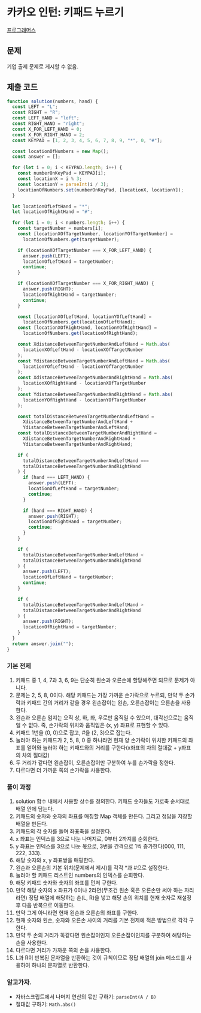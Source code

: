 # 카카오 인턴: 키패드 누르기

[프로그래머스](https://programmers.co.kr/learn/courses/30/lessons/67256)

## 문제

기업 출제 문제로 게시할 수 없음.

## 제출 코드

```javascript
function solution(numbers, hand) {
  const LEFT = "L";
  const RIGHT = "R";
  const LEFT_HAND = "left";
  const RIGHT_HAND = "right";
  const X_FOR_LEFT_HAND = 0;
  const X_FOR_RIGHT_HAND = 2;
  const KEYPAD = [1, 2, 3, 4, 5, 6, 7, 8, 9, "*", 0, "#"];

  const locationOfNumbers = new Map();
  const answer = [];

  for (let i = 0; i < KEYPAD.length; i++) {
    const numberOnKeyPad = KEYPAD[i];
    const locationX = i % 3;
    const locationY = parseInt(i / 3);
    locationOfNumbers.set(numberOnKeyPad, [locationX, locationY]);
  }

  let locationOfLeftHand = "*";
  let locationOfRightHand = "#";

  for (let i = 0; i < numbers.length; i++) {
    const targetNumber = numbers[i];
    const [locationXOfTargetNumber, locationYOfTargetNumber] =
      locationOfNumbers.get(targetNumber);

    if (locationXOfTargetNumber === X_FOR_LEFT_HAND) {
      answer.push(LEFT);
      locationOfLeftHand = targetNumber;
      continue;
    }

    if (locationXOfTargetNumber === X_FOR_RIGHT_HAND) {
      answer.push(RIGHT);
      locationOfRightHand = targetNumber;
      continue;
    }

    const [locationXOfLeftHand, locationYOfLeftHand] =
      locationOfNumbers.get(locationOfLeftHand);
    const [locationXOfRightHand, locationYOfRightHand] =
      locationOfNumbers.get(locationOfRightHand);

    const XdistanceBetweenTargetNumberAndLeftHand = Math.abs(
      locationXOfLeftHand - locationXOfTargetNumber
    );
    const YdistanceBetweenTargetNumberAndLeftHand = Math.abs(
      locationYOfLeftHand - locationYOfTargetNumber
    );
    const XdistanceBetweenTargetNumberAndRightHand = Math.abs(
      locationXOfRightHand - locationXOfTargetNumber
    );
    const YdistanceBetweenTargetNumberAndRightHand = Math.abs(
      locationYOfRightHand - locationYOfTargetNumber
    );

    const totalDistanceBetweenTargetNumberAndLeftHand =
      XdistanceBetweenTargetNumberAndLeftHand +
      YdistanceBetweenTargetNumberAndLeftHand;
    const totalDistanceBetweenTargetNumberAndRightHand =
      XdistanceBetweenTargetNumberAndRightHand +
      YdistanceBetweenTargetNumberAndRightHand;

    if (
      totalDistanceBetweenTargetNumberAndLeftHand ===
      totalDistanceBetweenTargetNumberAndRightHand
    ) {
      if (hand === LEFT_HAND) {
        answer.push(LEFT);
        locationOfLeftHand = targetNumber;
        continue;
      }

      if (hand === RIGHT_HAND) {
        answer.push(RIGHT);
        locationOfRightHand = targetNumber;
        continue;
      }
    }

    if (
      totalDistanceBetweenTargetNumberAndLeftHand <
      totalDistanceBetweenTargetNumberAndRightHand
    ) {
      answer.push(LEFT);
      locationOfLeftHand = targetNumber;
      continue;
    }

    if (
      totalDistanceBetweenTargetNumberAndLeftHand >
      totalDistanceBetweenTargetNumberAndRightHand
    ) {
      answer.push(RIGHT);
      locationOfRightHand = targetNumber;
    }
  }
  return answer.join("");
}
```

### 기본 전제

1. 키패드 중 1, 4, 7과 3, 6, 9는 단순히 왼손과 오른손에 할당해주면 되므로 문제가 아니다.
2. 문제는 2, 5, 8, 0이다. 해당 키패드는 가장 가까운 손가락으로 누르되, 만약 두 손가락과 키패드 간의 거리가 같을 경우 왼손잡이는 왼손, 오른손잡이는 오른손을 사용한다.
3. 왼손과 오른손 엄지는 오직 상, 하, 좌, 우로만 움직일 수 있으며, 대각선으로는 움직일 수 없다. 죽, 손가락의 위치와 움직임은 (x, y) 좌표로 표현할 수 있다.
4. 키패드 1번을 (0, 0)으로 잡고, #을 (2, 3)으로 잡는다.
5. 눌러야 하는 키패드가 2, 5, 8, 0 중 하나라면 현재 양 손가락이 위치한 키패드의 좌표를 얻어와 눌러야 하는 키패드와의 거리를 구한다(x좌표의 차의 절대값 + y좌표의 차의 절대값)
6. 두 거리가 같다면 왼손잡이, 오른손잡이만 구분하여 누를 손가락을 정한다.
7. 다르다면 더 가까운 쪽의 손가락을 사용한다.

### 풀이 과정

1. solution 함수 내에서 사용할 상수를 정의한다. 키패드 숫자들도 가로축 순서대로 배열 안에 담는다.
2. 키패드의 숫자와 숫자의 좌표를 매칭할 Map 객체를 만든다. 그리고 정답을 저장할 배열을 만든다.
3. 키패드의 각 숫자를 돌며 좌표축을 설정한다.
4. x 좌표는 인덱스를 3으로 나눈 나머지로, 0부터 2까지를 순회한다.
5. y 좌표는 인덱스를 3으로 나눈 몫으로, 3번을 간격으로 1씩 증가한다(000, 111, 222, 333).
6. 해당 숫자와 x, y 좌표쌍을 매핑한다.
7. 왼손과 오른손의 기본 위치(문제에서 제시)를 각각 \*과 #으로 설정한다.
8. 눌러야 할 키패드 리스트인 numbers의 인덱스를 순회한다.
9. 해당 키패드 숫자와 숫자의 좌표를 먼저 구한다.
10. 만약 해당 숫자의 x 좌표가 0이나 2라면(무조건 왼손 혹은 오른손만 써야 하는 자리라면) 정답 배열에 해당하는 손(L, R)을 넣고 해당 손의 위치를 현재 숫자로 재설정 후 다음 반복으로 이동한다.
11. 만약 그게 아니라면 현재 왼손과 오른손의 좌표를 구한다.
12. 현재 숫자와 왼손, 숫자와 오른손 사이의 거리를 기본 전제에 적은 방법으로 각각 구한다.
13. 만약 두 손의 거리가 똑같다면 왼손잡이인지 오른손잡이인지를 구분하여 해당하는 손을 사용한다.
14. 다르다면 거리가 가까운 쪽의 손을 사용한다.
15. L과 R이 반복된 문자열을 반환하는 것이 규칙이므로 정답 배열의 join 메소드를 사용하여 하나의 문자열로 반환한다.

### 알고가자.

- 자바스크립트에서 나머지 연산의 몫만 구하기: `parseInt(A / B)`
- 절대값 구하기: `Math.abs()`
